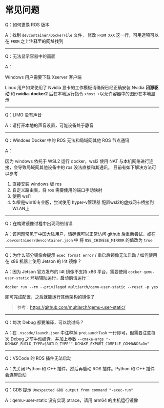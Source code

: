 # 常见问题

Q：如何更换 ROS 版本

A：找到 `devcontainer/DockerFile` 文件， 修改 `FROM XXX` 这一行，可用选项可以在 `FROM` 之上注释里的网址找到

---



Q：无法显示容器中的画面

A：

Windows 用户需要下载 Xserver 客户端

Linux 用户如果使用了 Nvidia 显卡的工作模板请确保已经正确安装 Nvidia **闭源驱动** 和 **nvidia-docker2** 后在本地运行指令 ``xhost +``以允许容器中的图形在本地显示

---

Q：LIMO 没有声音

A：请打开本地的声音设置，可能设备处于静音

---

Q：Windoes Docker  中的 ROS 无法和局域网其他 ROS 节点通讯

A：

因为 windows 依托于 WSL2 运行 docker。wsl2 使用 NAT 与本机网络进行连接，会导致局域网其他设备中的 ros 没法直接和其通讯。
目前有如下解决方法可以参考

1. 直接安装 windows 版 ros
2. 自定义路由表，将 ros 需要使用的端口手动映射
3. 使用 wsl1
4. 如果是win10专业版，尝试使用 hyper-v管理器 配置wsl2的虚拟网卡桥接到 WLAN上

---

Q：在构建镜像过程中出现网络错误

A：该问题常见于中国大陆用户，请确保可以正常访问 github 后重新尝试，或在 `.devcontainer/devcontainer.json` 中 将 `USE_CHINESE_MIRROR` 的值改为 `true`

---

Q：为什么部分镜像会提示 `exec format error` / 重启后镜像无法启动 / 如何使用在 x86 机器上使用 Jetson 的 l4t 镜像？

A：因为 Jetson 官方发布的 l4t 镜像不支持 x86 平台，需要使用 `docker qemu-user-static` 环境辅助运行，启动前请运行：

```shell
docker run --rm --privileged multiarch/qemu-user-static --reset -p yes
```

即可完成配置，之后就能运行其他架构的镜像了

> 参考：https://github.com/multiarch/qemu-user-static/

---

Q：每次 Debug 都要编译，可以跳过吗？

A：在 `.vscode/launch.json` 中注释掉 `preLaunchTask` 一行即可，但需要注意每次 Debug 之前手动编译，并加上参数 `--cmake-args "-DCMAKE_BUILD_TYPE=$BUILD_TYPE""-DCMAKE_EXPORT_COMPILE_COMMANDS=On"`

---

Q：VSCode 的 ROS 插件无法启动

A：先关闭 Python 和 C++ 插件，然后再启动 ROS 插件。Python 和 C++ 插件会连带启动

---

Q：GDB 提示 `Unexpected GDB output from command "-exec-run"`

A：qemu-user-static 没有实现 ptrace，请用 arm64 的主机运行镜像
